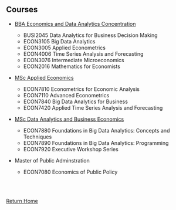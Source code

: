 ## Courses

* [BBA Economics and Data Analytics Concentration](https://bba.hkbu.edu.hk/eng/programmes/curriculum/econ.jsp)
  * BUSI2045 Data Analytics for Business Decision Making
  * ECON3105 Big Data Analytics
  * ECON3005 Applied Econometrics
  * ECON4006 Time Series Analysis and Forecasting
  * ECON3076 Intermediate Microeconomics
  * ECON2016 Mathematics for Economists
  
* [MSc Applied Economics](https://mscaecon.hkbu.edu.hk/eng/main/Index)
  * ECON7810 Econometrics for Economic Analysis
  * ECON7110 Advanced Econometrics
  * ECON7840 Big Data Analytics for Business
  * ECON7420 Applied Time Series Analysis and Forecasting
  
* [MSc Data Analytics and Business Economics](https://mscdabe.hkbu.edu.hk/eng/main/Index)
  * ECON7880 Foundations in Big Data Analytics: Concepts and Techniques
  * ECON7890 Foundations in Big Data Analytics: Programming
  * ECON7920 Executive Workshop Series
  
* Master of Public Adminstration
  * ECON7080 Economics of Public Policy

<br/>
<br/>

[Return Home](index.md)
